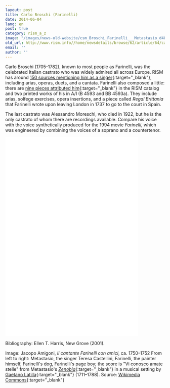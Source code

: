 ```yaml
---
layout: post
title: Carlo Broschi (Farinelli)
date: 2014-06-04
lang: en
post: true
category: rism_a_z
image: "/images/news-old-website/csm_Broschi_Farinelli___Metastasio_d4813e79c3.jpg"
old_url: http://www.rism.info//home/newsdetails/browse/62/article/64/carlo-broschi-farinelli.html
email: ''
author: ''
---
```



Carlo Broschi (1705-1782), known to most people as Farinelli, was the celebrated Italian castrato who was widely admired all across Europe. RISM has around [150 sources mentioning him as a singer](https://opac.rism.info/search?View=rism&q=Carlo+Broschi){:target="_blank"}, including arias, operas, duets, and a cantata. Farinelli also composed a little: there are [nine pieces attributed him](https://opac.rism.info/search?View=rism&author=Carlo+Broschi){:target="_blank"} in the RISM catalog and two printed works of his in A/I (B 4593 and BB 4593a). They include arias, solfege exercises, opera insertions, and a piece called _Regal Brittania_ that Farinelli wrote upon leaving London in 1737 to go to the court in Spain.

The last castrato was Alessandro Moreschi, who died in 1922, but he is the only castrato of whom there are recordings available. Compare his voice with the voice synthetically produced for the 1994 movie _Farinelli_, which was engineered by combining the voices of a soprano and a countertenor.



<iframe width="420" height="315" src="//www.youtube.com/embed/KLjvfqnD0ws" frameborder="0" allowfullscreen></iframe>



<iframe width="420" height="315" src="//www.youtube.com/embed/GIPQtelKN28" frameborder="0" allowfullscreen></iframe>





Bibliography: Ellen T. Harris, New Grove (2001).

Image: Jacopo Amigoni, _Il cantante Farinelli con amici_, ca. 1750–1752
From left to right: Metastasio, the singer Teresa Castellini, Farinelli, the painter himself, Farinelli's dog, Farinelli's page boy; the score is "Vi conosco amate stelle" from Metastasio's [_Zenobia_](https://opac.rism.info/search?View=rism&q=Zenobia){:target="_blank"} in a musical setting by [Gaetano Latilla](https://opac.rism.info/search?View=rism&q=Zenobia&author=Gaetano+Latilla){:target="_blank"} (1711–1788). Source: [Wikimedia Commons](http://commons.wikimedia.org/wiki/File%3AFarinelli%2BMetastasio.png){:target="_blank"}



<script type="text/javascript">var switchTo5x=true;</script><script type="text/javascript" src="http://w.sharethis.com/button/buttons.js"></script><script type="text/javascript">stLight.options({publisher: "9b601438-1ce1-49d8-bfd7-9cff5df54c17", doNotHash: false, doNotCopy: false, hashAddressBar: false});</script>